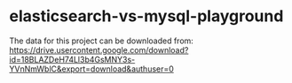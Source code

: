 # elasticsearch-vs-mysql-playground


The data for this project can be downloaded from: https://drive.usercontent.google.com/download?id=18BLAZDeH74Ll3b4GsMNY3s-YVnNmWblC&export=download&authuser=0